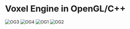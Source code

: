 # Voxel Engine in OpenGL/C++
![OG3](https://github.com/OthmanAlrawi/Visualizing-Vector-Fields/assets/77903464/f0c53c27-1081-49c5-81cd-da497f5e29f7)
![OG4](https://github.com/OthmanAlrawi/Visualizing-Vector-Fields/assets/77903464/a1d9f938-586b-4fdf-9604-6eba6d485816)
![OG1](https://github.com/OthmanAlrawi/Visualizing-Vector-Fields/assets/77903464/483acc40-cdef-4542-a0af-f0fb94e24ec6)
![OG2](https://github.com/OthmanAlrawi/Visualizing-Vector-Fields/assets/77903464/f2429e56-30c7-4882-80ef-8d93e66a4626)
